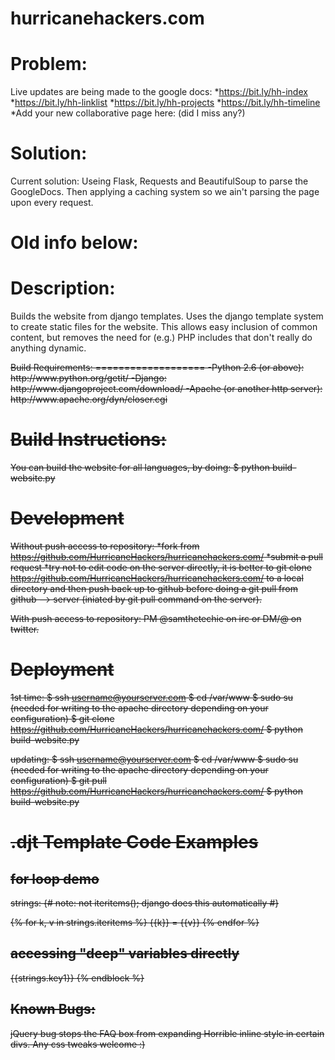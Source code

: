 hurricanehackers.com
====================

Problem:
========
Live updates are being made to the google docs:
*https://bit.ly/hh-index
*https://bit.ly/hh-linklist
*https://bit.ly/hh-projects
*https://bit.ly/hh-timeline
*Add your new collaborative page here: (did I miss any?)

Solution:
=========
Current solution:
Useing Flask, Requests and BeautifulSoup to parse the GoogleDocs. Then applying a caching system so we ain't parsing the page upon every request.





Old info below:
===============
Description:
============
Builds the website from django templates.
Uses the django template system to create static files for the website. This
allows easy inclusion of common content, but removes the need for (e.g.) PHP
includes that don't really do anything dynamic.

<strike>
Build Requirements:
===================
-Python 2.6 (or above): http://www.python.org/getit/
-Django: http://www.djangoproject.com/download/
-Apache (or another http server): http://www.apache.org/dyn/closer.cgi

Build Instructions:
===================
You can build the website for all languages, by doing:
$ python build-website.py

Development
===========
Without push access to repository:
*fork from https://github.com/HurricaneHackers/hurricanehackers.com/
*submit a pull request
*try not to edit code on the server directly, it is better to git clone https://github.com/HurricaneHackers/hurricanehackers.com/ to a local directory and then push back up to github before doing a git pull from github --> server (iniated by git pull command on the server).

With push access to repository:
PM @samthetechie on irc or DM/@ on twitter.

Deployment
==========
1st time:
$ ssh username@yourserver.com
$ cd /var/www
$ sudo su (needed for writing to the apache directory depending on your configuration)
$ git clone https://github.com/HurricaneHackers/hurricanehackers.com/
$ python build-website.py

updating:
$ ssh username@yourserver.com
$ cd /var/www
$ sudo su (needed for writing to the apache directory depending on your configuration)
$ git pull https://github.com/HurricaneHackers/hurricanehackers.com/
$ python build-website.py

.djt Template Code Examples
===========================
for loop demo
-------------
strings:
{# note: not iteritems(); django does this automatically #}

{% for k, v in strings.iteritems %}
{{k}} = {{v}}
{% endfor %}

accessing "deep" variables directly
-----------------------------------
{{strings.key1}}
{% endblock %}

Known Bugs:
-----------------------------------
jQuery bug stops the FAQ box from expanding
Horrible inline style in certain divs. Any css tweaks welcome :)
</strik>